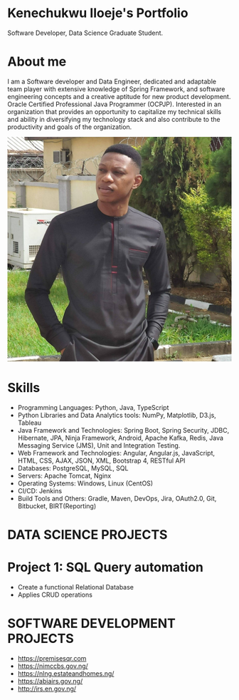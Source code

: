 # Kenechukwu Iloeje's Portfolio
Software Developer, Data Science Graduate Student.

# About me
I am a Software developer and Data Engineer, dedicated and adaptable team player with extensive knowledge of Spring Framework, and software engineering concepts and a creative aptitude for new product development. Oracle Certified Professional Java Programmer (OCPJP). Interested in an organization that provides an opportunity to capitalize my technical skills and ability in diversifying my technology stack and also contribute to the productivity and goals of the organization.

![](/images/kene_profile.jpg)

# Skills
* Programming Languages: Python, Java, TypeScript
* Python Libraries and Data Analytics tools: NumPy, Matplotlib, D3.js, Tableau
* Java Framework and Technologies: Spring Boot, Spring Security, JDBC, Hibernate, JPA, Ninja Framework, Android, Apache Kafka, Redis, Java Messaging Service (JMS), Unit and Integration Testing.
* Web Framework and Technologies: Angular, Angular.js, JavaScript, HTML, CSS, AJAX, JSON, XML, Bootstrap 4, RESTful API
* Databases: PostgreSQL, MySQL, SQL
* Servers: Apache Tomcat, Nginx
* Operating Systems: Windows, Linux (CentOS)
* CI/CD: Jenkins
* Build Tools and Others: Gradle, Maven, DevOps, Jira, OAuth2.0, Git, Bitbucket, BIRT(Reporting)

# DATA SCIENCE PROJECTS

# Project 1: SQL Query automation
* Create a functional Relational Database
* Applies CRUD operations

# SOFTWARE DEVELOPMENT PROJECTS

* https://premisesqr.com
* https://nimccbs.gov.ng/
* https://nlng.estateandhomes.ng/
* https://abiairs.gov.ng/
* http://irs.en.gov.ng/
